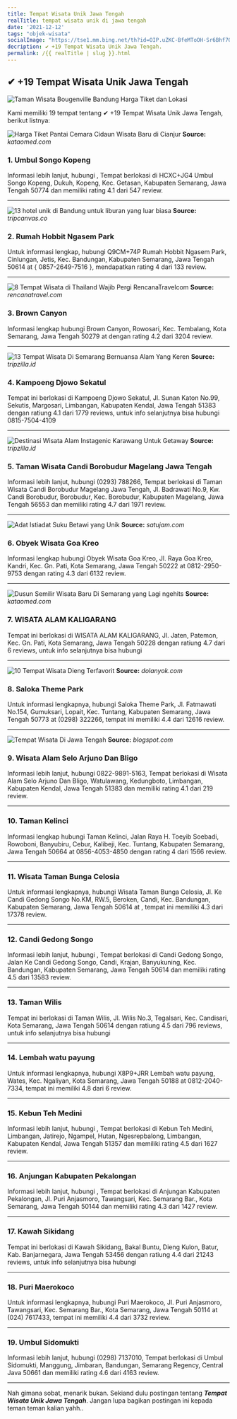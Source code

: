 ```yaml
---
title: Tempat Wisata Unik Jawa Tengah
realTitle: tempat wisata unik di jawa tengah
date: '2021-12-12'
tags: "objek-wisata"
socialImage: "https://tse1.mm.bing.net/th?id=OIP.uZKC-BfeMToOH-Sr6Bhf7QHaJQ&amp;pid=15.1"
decription: ✔ +19 Tempat Wisata Unik Jawa Tengah.
permalink: /{{ realTitle | slug }}.html
---
```


## ✔ +19 Tempat Wisata Unik Jawa Tengah

![Taman Wisata Bougenville Bandung  Harga Tiket dan Lokasi ](https://1.bp.blogspot.com/-6j2aMuxkXLM/Xd0jdlDhhhI/AAAAAAAAGDo/yBIUmgfdBQwCPvK6IWWTjwrmdeEcx-OuACLcBGAsYHQ/s1600/Tiket-Masuk-Taman-Bougenville-Bandung.jpg)



Kami memiliki 19 tempat tentang ✔ +19 Tempat Wisata Unik Jawa Tengah, berikut listnya:



![Harga Tiket Pantai Cemara Cidaun Wisata Baru di Cianjur ](https://tse1.mm.bing.net/th?id=OIP.wuCXpziMm3PM80VkdPaATgHaD3&amp;pid=15.1)
**Source:** _kataomed.com_


### 1. Umbul Songo Kopeng



Informasi lebih lanjut, hubungi , Tempat berlokasi di HCXC+JG4 Umbul Songo Kopeng, Dukuh, Kopeng, Kec. Getasan, Kabupaten Semarang, Jawa Tengah 50774 dan memiliki rating 4.1 dari 547 review.

---


![13 hotel unik di Bandung untuk liburan yang luar biasa](https://tse4.mm.bing.net/th?id=OIP.M4OsXpU9UNdDZ7FZvVT3kAHaD4&amp;pid=15.1)
**Source:** _tripcanvas.co_


### 2. Rumah Hobbit Ngasem Park



Untuk informasi lengkap, hubungi Q9CM+74P Rumah Hobbit Ngasem Park, Cinlungan, Jetis, Kec. Bandungan, Kabupaten Semarang, Jawa Tengah 50614 at { 0857-2649-7516 }, mendapatkan rating 4 dari 133 review.

---


![8 Tempat Wisata di Thailand Wajib Pergi  RencanaTravelcom](https://tse4.mm.bing.net/th?id=OIP.yOe6hSTaQfXlEWieye3WRgHaE8&amp;pid=15.1)
**Source:** _rencanatravel.com_


### 3. Brown Canyon



Informasi lengkap hubungi Brown Canyon, Rowosari, Kec. Tembalang, Kota Semarang, Jawa Tengah 50279 at  dengan rating 4.2 dari 3204 review.

---


![13 Tempat Wisata Di Semarang Bernuansa Alam Yang Keren](https://tse2.mm.bing.net/th?id=OIP.edXNrXDYHlJhPCevqwo-CgHaJQ&amp;pid=15.1)
**Source:** _tripzilla.id_


### 4. Kampoeng Djowo Sekatul



Tempat ini berlokasi di Kampoeng Djowo Sekatul, Jl. Sunan Katon No.99, Sekutis, Margosari, Limbangan, Kabupaten Kendal, Jawa Tengah 51383 dengan ratiung 4.1 dari 1779 reviews, untuk info selanjutnya bisa hubungi 0815-7504-4109

---


![Destinasi Wisata Alam Instagenic Karawang Untuk Getaway ](https://tse4.mm.bing.net/th?id=OIP.ebMcsLm14w8492eLxJASIgHaGi&amp;pid=15.1)
**Source:** _tripzilla.id_


### 5. Taman Wisata Candi Borobudur Magelang Jawa Tengah



Informasi lebih lanjut, hubungi (0293) 788266, Tempat berlokasi di Taman Wisata Candi Borobudur Magelang Jawa Tengah, Jl. Badrawati No.9, Kw. Candi Borobudur, Borobudur, Kec. Borobudur, Kabupaten Magelang, Jawa Tengah 56553 dan memiliki rating 4.7 dari 1971 review.

---


![Adat Istiadat Suku Betawi yang Unik](https://tse3.mm.bing.net/th?id=OIP.gJu9hMo0N8JDClnF0ZrN4QHaE8&amp;pid=15.1)
**Source:** _satujam.com_


### 6. Obyek Wisata Goa Kreo



Informasi lengkap hubungi Obyek Wisata Goa Kreo, Jl. Raya Goa Kreo, Kandri, Kec. Gn. Pati, Kota Semarang, Jawa Tengah 50222 at 0812-2950-9753 dengan rating 4.3 dari 6132 review.

---


![Dusun Semilir Wisata Baru Di Semarang yang Lagi ngehits ](https://tse3.mm.bing.net/th?id=OIP.JO4lI4eO-eZpcpsEW6aGHQHaHa&amp;pid=15.1)
**Source:** _kataomed.com_


### 7. WISATA ALAM KALIGARANG



Tempat ini berlokasi di WISATA ALAM KALIGARANG, Jl. Jaten, Patemon, Kec. Gn. Pati, Kota Semarang, Jawa Tengah 50228 dengan ratiung 4.7 dari 6 reviews, untuk info selanjutnya bisa hubungi 

---


![ 10 Tempat Wisata Dieng Terfavorit](https://tse1.mm.bing.net/th?id=OIP.fGIcQe_APim8xQ-c-7LiLgHaFn&amp;pid=15.1)
**Source:** _dolanyok.com_


### 8. Saloka Theme Park



Untuk informasi lengkapnya, hubungi Saloka Theme Park, Jl. Fatmawati No.154, Gumuksari, Lopait, Kec. Tuntang, Kabupaten Semarang, Jawa Tengah 50773 at (0298) 322266, tempat ini memiliki 4.4 dari 12616 review.

---


![Tempat Wisata Di Jawa Tengah](https://tse2.mm.bing.net/th?id=OIP.dMBpBaelP3si5h1NmK-uvwHaFB&amp;pid=15.1)
**Source:** _blogspot.com_


### 9. Wisata Alam Selo Arjuno Dan Bligo



Informasi lebih lanjut, hubungi 0822-9891-5163, Tempat berlokasi di Wisata Alam Selo Arjuno Dan Bligo, Watulawang, Kedungboto, Limbangan, Kabupaten Kendal, Jawa Tengah 51383 dan memiliki rating 4.1 dari 219 review.

---


### 10. Taman Kelinci



Informasi lengkap hubungi Taman Kelinci, Jalan Raya H. Toeyib Soebadi, Rowoboni, Banyubiru, Cebur, Kalibeji, Kec. Tuntang, Kabupaten Semarang, Jawa Tengah 50664 at 0856-4053-4850 dengan rating 4 dari 1566 review.

---


### 11. Wisata Taman Bunga Celosia



Untuk informasi lengkapnya, hubungi Wisata Taman Bunga Celosia, Jl. Ke Candi Gedong Songo No.KM, RW.5, Beroken, Candi, Kec. Bandungan, Kabupaten Semarang, Jawa Tengah 50614 at , tempat ini memiliki 4.3 dari 17378 review.

---


### 12. Candi Gedong Songo



Informasi lebih lanjut, hubungi , Tempat berlokasi di Candi Gedong Songo, Jalan Ke Candi Gedong Songo, Candi, Krajan, Banyukuning, Kec. Bandungan, Kabupaten Semarang, Jawa Tengah 50614 dan memiliki rating 4.5 dari 13583 review.

---


### 13. Taman Wilis



Tempat ini berlokasi di Taman Wilis, Jl. Wilis No.3, Tegalsari, Kec. Candisari, Kota Semarang, Jawa Tengah 50614 dengan ratiung 4.5 dari 796 reviews, untuk info selanjutnya bisa hubungi 

---


### 14. Lembah watu payung



Untuk informasi lengkapnya, hubungi X8P9+JRR Lembah watu payung, Wates, Kec. Ngaliyan, Kota Semarang, Jawa Tengah 50188 at 0812-2040-7334, tempat ini memiliki 4.8 dari 6 review.

---


### 15. Kebun Teh Medini



Informasi lebih lanjut, hubungi , Tempat berlokasi di Kebun Teh Medini, Limbangan, Jatirejo, Ngampel, Hutan, Ngesrepbalong, Limbangan, Kabupaten Kendal, Jawa Tengah 51357 dan memiliki rating 4.5 dari 1627 review.

---


### 16. Anjungan Kabupaten Pekalongan



Informasi lebih lanjut, hubungi , Tempat berlokasi di Anjungan Kabupaten Pekalongan, Jl. Puri Anjasmoro, Tawangsari, Kec. Semarang Bar., Kota Semarang, Jawa Tengah 50144 dan memiliki rating 4.3 dari 1427 review.

---


### 17. Kawah Sikidang



Tempat ini berlokasi di Kawah Sikidang, Bakal Buntu, Dieng Kulon, Batur, Kab. Banjarnegara, Jawa Tengah 53456 dengan ratiung 4.4 dari 21243 reviews, untuk info selanjutnya bisa hubungi 

---


### 18. Puri Maerokoco



Untuk informasi lengkapnya, hubungi Puri Maerokoco, Jl. Puri Anjasmoro, Tawangsari, Kec. Semarang Bar., Kota Semarang, Jawa Tengah 50114 at (024) 7617433, tempat ini memiliki 4.4 dari 3732 review.

---


### 19. Umbul Sidomukti



Informasi lebih lanjut, hubungi (0298) 7137010, Tempat berlokasi di Umbul Sidomukti, Manggung, Jimbaran, Bandungan, Semarang Regency, Central Java 50661 dan memiliki rating 4.6 dari 4163 review.

---









Nah gimana sobat, menarik bukan. Sekiand dulu postingan tentang ***Tempat Wisata Unik Jawa Tengah***. Jangan lupa bagikan postingan ini kepada teman teman kalian yahh..
